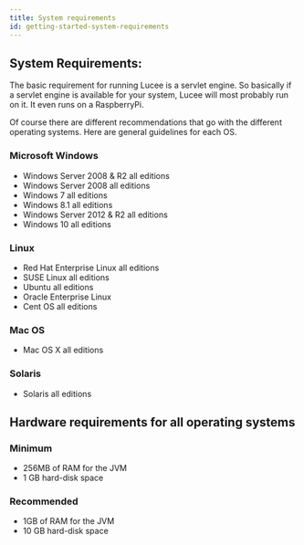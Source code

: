 ```yaml
---
title: System requirements
id: getting-started-system-requirements
---
```


## **System Requirements:** ##

The basic requirement for running Lucee is a servlet engine. So basically if a servlet engine is available for your system, Lucee will most probably run on it. It even runs on a RaspberryPi.

Of course there are different recommendations that go with the different operating systems. Here are general guidelines for each OS.

### Microsoft Windows ###

* Windows Server 2008 & R2 all editions
* Windows Server 2008 all editions
* Windows 7 all editions
* Windows 8.1 all editions
* Windows Server 2012 & R2 all editions
* Windows 10 all editions

### Linux ###

* Red Hat Enterprise Linux all editions
* SUSE Linux all editions
* Ubuntu all editions
* Oracle Enterprise Linux
* Cent OS all editions

### Mac OS ###

* Mac OS X all editions

### Solaris ###

* Solaris all editions

## **Hardware requirements for all operating systems** ##

### Minimum ###

* 256MB of RAM for the JVM
* 1 GB hard-disk space

### Recommended ###

* 1GB of RAM for the JVM
* 10 GB hard-disk space
